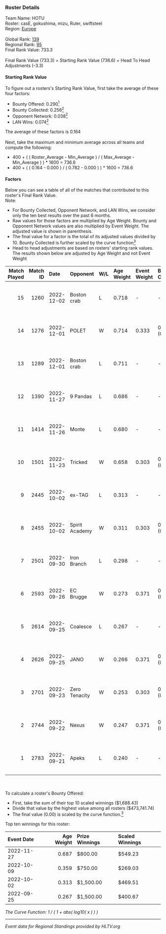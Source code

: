 ### Roster Details<br />
Team Name: HOTU<br />
Roster: casE, gokushima, mizu, Ruler, swiftsteel<br />
Region: [Europe]( ../standings_europe.md)<br />
<br />
Global Rank: [139](../standings_global.md)<br />
Regional Rank: [95]( ../standings_europe.md)<br />
Final Rank Value:  733.3<br />
<br />
Final Rank Value (733.3) = Starting Rank Value (736.6) + Head To Head Adjustments (-3.3)<br />

#### Starting Rank Value<br />
To figure out a rosters's Starting Rank Value, first take the average of these four factors:<br />
- Bounty Offered: 0.290[<sup>1</sup>](#table2)
- Bounty Collected: 0.256[<sup>2</sup>](#table1)
- Opponent Network: 0.038[<sup>2</sup>](#table1)
- LAN Wins: 0.074[<sup>2</sup>](#table1)

The average of these factors is 0.164<br />
<br />
Next, take the maximum and minimum average across all teams and compute the following:<br />
- 400 + ( ( Roster_Average - Min_Average ) / ( Max_Average - Min_Average ) ) * 1600 = 736.6
- 400 + ( ( 0.164 - 0.000 ) / ( 0.782 - 0.000 ) ) * 1600 = 736.6


#### Factors<br />
Below you can see a table of all of the matches that contributed to this roster's Final Rank Value.<br />
Note:<br />

- For Bounty Collected, Opponent Network, and LAN Wins, we consider only the ten best results over the past 6 months.
- Raw values for those factors are multiplied by Age Weight. Bounty and Opponent Network values are also multiplied by Event Weight. The adjusted value is shown in parenthesis.
- The final value for a factor is the total of its adjusted values divided by 10. Bounty Collected is further scaled by the curve function[<sup>3</sup>](#curveFunction)
- Head to head adjustments are based on rosters' starting rank values. The results shown below are adjusted by Age Weight and not Event Weight
<span id="table1"></span><br />


| Match Played | Match ID | Date       | Opponent       | W/L | Age Weight | Event Weight | Bounty Collected | Opponent Network | LAN Wins  | H2H Adj. | Roster                                   |
| -: | -: | :- | :- | :- | :- | :- | :- | :- | :- | -: | :- |
|           15 |     1260 | 2022-12-02 | Boston crab    | L   | 0.718      | -            | -                | -                | -         |    -7.26 | casE, gokushima, mizu, Ruler, swiftsteel |
|           14 |     1276 | 2022-12-01 | POLET          | W   | 0.714      | 0.333        | 0.000 (0.000)    | 0.000 (0.000)    | 1 (0.714) |     2.90 | casE, gokushima, mizu, Ruler, swiftsteel |
|           13 |     1289 | 2022-12-01 | Boston crab    | L   | 0.711      | -            | -                | -                | -         |    -7.18 | casE, gokushima, mizu, Ruler, swiftsteel |
|           12 |     1390 | 2022-11-27 | 9 Pandas       | L   | 0.686      | -            | -                | -                | -         |   -10.18 | casE, gokushima, mizu, Ruler, swiftsteel |
|           11 |     1414 | 2022-11-26 | Monte          | L   | 0.680      | -            | -                | -                | -         |    -5.40 | casE, gokushima, mizu, Ruler, swiftsteel |
|           10 |     1501 | 2022-11-23 | Tricked        | W   | 0.658      | 0.303        | 0.034 (0.007)    | 0.954 (0.190)    | 0 (0.000) |    16.15 | casE, gokushima, mizu, Ruler, swiftsteel |
|            9 |     2445 | 2022-10-02 | ex-TAG         | L   | 0.313      | -            | -                | -                | -         |    -5.12 | casE, gokushima, mizu, Ruler, swiftsteel |
|            8 |     2455 | 2022-10-02 | Spirit Academy | W   | 0.311      | 0.303        | 0.032 (0.003)    | 0.447 (0.042)    | 0 (0.000) |     6.34 | casE, gokushima, mizu, Ruler, swiftsteel |
|            7 |     2501 | 2022-09-30 | Iron Branch    | L   | 0.298      | -            | -                | -                | -         |    -5.40 | casE, gokushima, mizu, Ruler, swiftsteel |
|            6 |     2593 | 2022-09-26 | EC Brugge      | W   | 0.273      | 0.371        | 0.007 (0.001)    | 0.507 (0.051)    | 0 (0.000) |     5.10 | casE, gokushima, mizu, Ruler, swiftsteel |
|            5 |     2614 | 2022-09-25 | Coalesce       | L   | 0.267      | -            | -                | -                | -         |    -4.44 | casE, gokushima, mizu, Ruler, swiftsteel |
|            4 |     2626 | 2022-09-25 | JANO           | W   | 0.266      | 0.371        | 0.008 (0.001)    | 0.307 (0.030)    | 0 (0.000) |     4.08 | casE, gokushima, mizu, Ruler, swiftsteel |
|            3 |     2701 | 2022-09-23 | Zero Tenacity  | W   | 0.253      | 0.303        | 0.011 (0.001)    | 0.210 (0.016)    | 0 (0.000) |     4.44 | casE, gokushima, mizu, Ruler, swiftsteel |
|            2 |     2744 | 2022-09-22 | Nexus          | W   | 0.247      | 0.371        | 0.001 (0.000)    | 0.542 (0.050)    | 0 (0.000) |     4.59 | casE, gokushima, mizu, Ruler, swiftsteel |
|            1 |     2783 | 2022-09-21 | Apeks          | L   | 0.240      | -            | -                | -                | -         |    -1.88 | casE, gokushima, mizu, Ruler, swiftsteel |

<br />
<span id="table2"></span><br />
To calculate a roster's Bounty Offered:<br />

- First, take the sum of their top 10 scaled winnings ($1,688.43)
- Divide that value by the highest value among all rosters ($473,741.74)
- The final value (0.00) is scaled by the curve function.[<sup>3</sup>](#curveFunction)

Top ten winnings for this roster:<br />

| Event Date | Age Weight | Prize Winnings | Scaled Winnings |
| :- | -: | :- | :- |
| 2022-11-27 |      0.687 | $800.00        | $549.23         |
| 2022-10-09 |      0.359 | $750.00        | $269.03         |
| 2022-10-02 |      0.313 | $1,500.00      | $469.51         |
| 2022-09-25 |      0.267 | $1,500.00      | $400.67         |


<span id="curveFunction"></span>_The Curve Function: 1 / ( 1 + abs( log10( x ) ) )_<br />

---
_Event data for Regional Standings provided by HLTV.org_<br />
